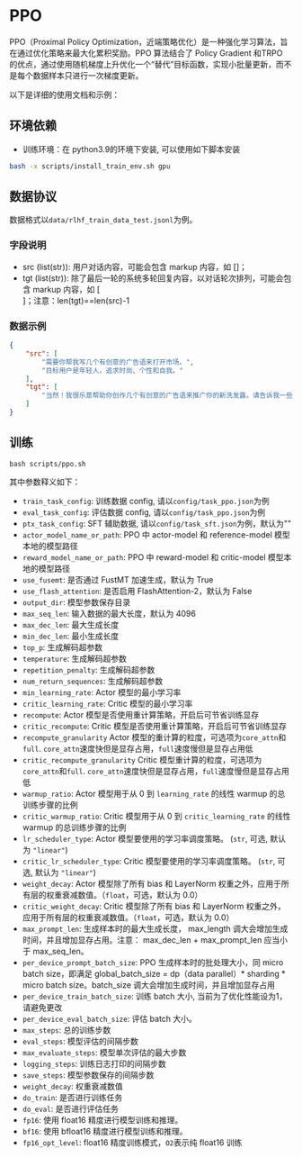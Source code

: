 # PPO

PPO（Proximal Policy Optimization，近端策略优化）是一种强化学习算法，旨在通过优化策略来最大化累积奖励。PPO 算法结合了 Policy Gradient 和‌TRPO 的优点，通过使用随机梯度上升优化一个“替代”目标函数，实现小批量更新，而不是每个数据样本只进行一次梯度更新。

以下是详细的使用文档和示例：

## 环境依赖

* 训练环境：在 python3.9的环境下安装, 可以使用如下脚本安装
```bash
bash -x scripts/install_train_env.sh gpu
```

## 数据协议

数据格式以`data/rlhf_train_data_test.jsonl`为例。

### 字段说明

- src (list(str)): 用户对话内容，可能会包含 markup 内容，如 [<search-res>]；
- tgt (list(str)): 除了最后一轮的系统多轮回复内容，以对话轮次排列，可能会包含 markup 内容，如 [<search>]；注意：len(tgt)==len(src)-1

### 数据示例

```json
{
    "src": [
        "需要你帮我写几个有创意的广告语来打开市场。",
        "目标用户是年轻人，追求时尚、个性和自我。"
    ],
    "tgt": [
        "当然！我很乐意帮助你创作几个有创意的广告语来推广你的新洗发露。请告诉我一些关于你的产品的特点，目标受众以及你希望传达的核心信息，我会根据这些信息为你提供几个创意的广告语。"
    ]
}
```

## 训练

```shell
bash scripts/ppo.sh
```

其中参数释义如下：

- `train_task_config`: 训练数据 config, 请以`config/task_ppo.json`为例
- `eval_task_config`: 评估数据 config, 请以`config/task_ppo.json`为例
- `ptx_task_config`: SFT 辅助数据, 请以`config/task_sft.json`为例，默认为""
- `actor_model_name_or_path`: PPO 中 actor-model 和 reference-model 模型本地的模型路径
- `reward_model_name_or_path`: PPO 中 reward-model 和 critic-model 模型本地的模型路径
- `use_fusemt`: 是否通过 FustMT 加速生成，默认为 True
- `use_flash_attention`: 是否启用 FlashAttention-2，默认为 False
- `output_dir`: 模型参数保存目录
- `max_seq_len`: 输入数据的最大长度，默认为 4096
- `max_dec_len`: 最大生成长度
- `min_dec_len`: 最小生成长度
- `top_p`: 生成解码超参数
- `temperature`: 生成解码超参数
- `repetition_penalty`: 生成解码超参数
- `num_return_sequences`: 生成解码超参数
- `min_learning_rate`: Actor 模型的最小学习率
- `critic_learning_rate`: Critic 模型的最小学习率
- `recompute`: Actor 模型是否使用重计算策略，开启后可节省训练显存
- `critic_recompute`: Critic 模型是否使用重计算策略，开启后可节省训练显存
- `recompute_granularity` Actor 模型的重计算的粒度，可选项为`core_attn`和`full`. `core_attn`速度快但是显存占用，`full`速度慢但是显存占用低
- `critic_recompute_granularity` Critic 模型重计算的粒度，可选项为`core_attn`和`full`. `core_attn`速度快但是显存占用，`full`速度慢但是显存占用低
- `warmup_ratio`: Actor 模型用于从 0 到 `learning_rate` 的线性 warmup 的总训练步骤的比例
- `critic_warmup_ratio`: Critic 模型用于从 0 到 `critic_learning_rate` 的线性 warmup 的总训练步骤的比例
- `lr_scheduler_type`: Actor 模型要使用的学习率调度策略。 (`str`, 可选, 默认为 `"linear"`)
- `critic_lr_scheduler_type`: Critic 模型要使用的学习率调度策略。 (`str`, 可选, 默认为 `"linear"`)
- `weight_decay`: Actor 模型除了所有 bias 和 LayerNorm 权重之外，应用于所有层的权重衰减数值。（`float`，可选，默认为 0.0）
- `critic_weight_decay`: Critic 模型除了所有 bias 和 LayerNorm 权重之外，应用于所有层的权重衰减数值。（`float`，可选，默认为 0.0）
- `max_prompt_len`: 生成样本时的最大生成长度， max_length 调大会增加生成时间，并且增加显存占用。注意：
max_dec_len + max_prompt_len 应当小于 max_seq_len。
- `per_device_prompt_batch_size`: PPO 生成样本时的批处理大小，同 micro batch size，即满足 global_batch_size = dp（data parallel）* sharding * micro batch size。batch_size 调大会增加生成时间，并且增加显存占用
- `per_device_train_batch_size`: 训练 batch 大小, 当前为了优化性能设为1，请避免更改
- `per_device_eval_batch_size`: 评估 batch 大小。
- `max_steps`: 总的训练步数
- `eval_steps`: 模型评估的间隔步数
- `max_evaluate_steps`: 模型单次评估的最大步数
- `logging_steps`: 训练日志打印的间隔步数
- `save_steps`: 模型参数保存的间隔步数
- `weight_decay`: 权重衰减数值
- `do_train`: 是否进行训练任务
- `do_eval`: 是否进行评估任务
- `fp16`: 使用 float16 精度进行模型训练和推理。
- `bf16`: 使用 bfloat16 精度进行模型训练和推理。
- `fp16_opt_level`: float16 精度训练模式，`O2`表示纯 float16 训练
